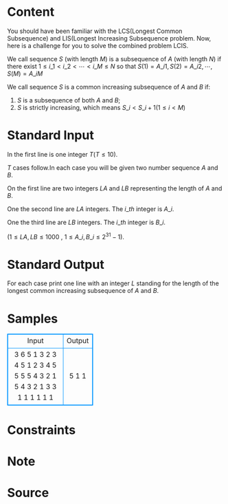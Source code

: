
# Content

You should have been familiar with the LCS(Longest Common Subsequence) and LIS(Longest Increasing Subsequence problem. Now, here is a challenge for you to solve the combined problem LCIS.

We call sequence $S$ (with length $M$) is a subsequence of $A$ (with length $N$) if there exist $1 \leq i\_1 < i\_2 < \cdots < i\_M \leq N$ so that $S(1)=A\_{i1}, S(2)=A\_{i2},  \cdots ,S(M)=A\_{iM}$

We call sequence $S$ is a common increasing subsequence of $A$ and $B$ if: 
1. $S$ is a subsequence of both $A$ and $B$; 
2. $S$ is strictly increasing, which means $S\_i<S\_{i+1}$($1\leq i <M$)

# Standard Input

In the first line is one integer $T$($T\leq 10$).

$T$ cases follow.In each case you will be given two number sequence $A$ and $B$.

On the first line are two integers $LA$ and $LB$ representing the length of $A$ and $B$.

One the second line are $LA$ integers. The $i\_{th}$ integer is $A\_i$.

One the third line are $LB$ integers. The $i\_{th}$ integer is $B\_i$.

($1\leq LA,LB\leq 1000$ , $1\leq A\_i,B\_i\leq 2^{31}-1$).

# Standard Output

For each case print one line with an integer $L$ standing for the length of the longest common increasing subsequence of $A$ and $B$.

# Samples

<style>
        table,table tr th, table tr td { border:1px solid #0094ff; }
        table { width: 200px; min-height: 25px; line-height: 25px; text-align: center; border-collapse: collapse;}   
    </style>
<table>
	<tr>
		<td>Input</td>
		<td>Output</td>
	</tr>
<tr><td>3
6 5
1 3 2 3 4 5
1 2 3 4 5
5 5
5 4 3 2 1
5 4 3 2 1
3 3
1 1 1
1 1 1</td><td>5
1
1</td></tr></table>


# Constraints



# Note



# Source



